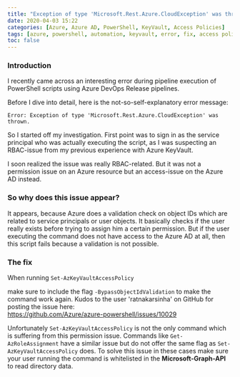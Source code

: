 ```yaml
---
title: "Exception of type 'Microsoft.Rest.Azure.CloudException' was thrown."
date: 2020-04-03 15:22
categories: [Azure, Azure AD, PowerShell, KeyVault, Access Policies]
tags: [azure, powershell, automation, keyvault, error, fix, access policy, azure ad, permission]
toc: false
---
```


### Introduction ###

I recently came across an interesting error during pipeline execution of PowerShell scripts using Azure DevOps Release pipelines.

Before I dive into detail, here is the not-so-self-explanatory error message:

```
Error: Exception of type 'Microsoft.Rest.Azure.CloudException' was thrown.
```

So I started off my investigation. First point was to sign in as the service principal who was actually executing the script, as I was suspecting an RBAC-issue from my previous experience with Azure KeyVault.

I soon realized the issue was really RBAC-related. But it was not a permission issue on an Azure resource but an access-issue on the Azure AD instead.

### So why does this issue appear? ###

It appears, because Azure does a validation check on object IDs which are related to service principals or user objects. It basically checks if the user really exists before trying to assign him a certain permission. But if the user executing the command does not have access to the Azure AD at all, then this script fails because a validation is not possible.

### The fix ###

When running ``` Set-AzKeyVaultAccessPolicy ```

make sure to include the flag ```-BypassObjectIdValidation``` to make the command work again. Kudos to the user 'ratnakarsinha' on GitHub for posting the issue here:  
https://github.com/Azure/azure-powershell/issues/10029

Unfortunately ``` Set-AzKeyVaultAccessPolicy ``` is not the only command which is suffering from this permission issue. Commands like ``` Get-AzRoleAssignment ``` have a similar issue but do not offer the same flag as ``` Set-AzKeyVaultAccessPolicy ``` does. To solve this issue in these cases make sure your user running the command is whitelisted in the **Microsoft-Graph-API** to read directory data.